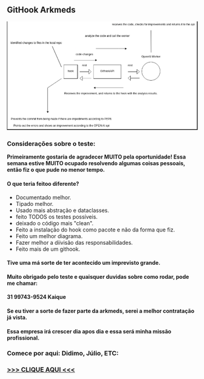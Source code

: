 ## GitHook Arkmeds
![diagrama](diagram.png)
### Considerações sobre o teste:
**Primeiramente gostaria de agradecer MUITO pela oportunidade!
Essa semana estive MUITO ocupado resolvendo algumas coisas pessoais, então fiz o que pude no menor tempo.**

#### O que teria feitoo diferente?

- Documentado melhor.
- Tipado melhor.
- Usado mais abstração e dataclasses.
- feito TODOS os testes possíveis.
- deixado o código mais "clean".
- Feito a instalação do hook como pacote e não da forma que fiz.
- Feito um melhor diagrama.
- Fazer melhor a diivisão das responsabilidades.
- Feito mais de um githook.

#### Tive uma má sorte de ter acontecido um imprevisto grande.
#### Muito obrigado pelo teste e quaisquer duvidas sobre como rodar, pode me chamar:
#### 31 99743-9524 Kaique
#### Se eu tiver a sorte de fazer parte da arkmeds, serei a melhor contratação já vista.
#### Essa empresa irá crescer dia apos dia e essa será minha missão profissional.

### Comece por aqui: Didimo, Júlio, ETC:
### [>>> CLIQUE AQUI <<<](https://github.com/kaiqueBellmont/GitHook-Arqmeds)